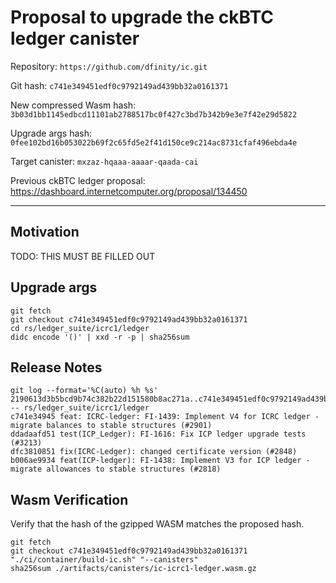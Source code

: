 # Proposal to upgrade the ckBTC ledger canister

Repository: `https://github.com/dfinity/ic.git`

Git hash: `c741e349451edf0c9792149ad439bb32a0161371`

New compressed Wasm hash: `3b03d1bb1145edbcd11101ab2788517bc0f427c3bd7b342b9e3e7f42e29d5822`

Upgrade args hash: `0fee102bd16b053022b69f2c65fd5e2f41d150ce9c214ac8731cfaf496ebda4e`

Target canister: `mxzaz-hqaaa-aaaar-qaada-cai`

Previous ckBTC ledger proposal: https://dashboard.internetcomputer.org/proposal/134450

---

## Motivation
TODO: THIS MUST BE FILLED OUT


## Upgrade args

```
git fetch
git checkout c741e349451edf0c9792149ad439bb32a0161371
cd rs/ledger_suite/icrc1/ledger
didc encode '()' | xxd -r -p | sha256sum
```

## Release Notes

```
git log --format='%C(auto) %h %s' 2190613d3b5bcd9b74c382b22d151580b8ac271a..c741e349451edf0c9792149ad439bb32a0161371 -- rs/ledger_suite/icrc1/ledger
c741e34945 feat: ICRC-ledger: FI-1439: Implement V4 for ICRC ledger - migrate balances to stable structures (#2901)
ddadaafd51 test(ICP_Ledger): FI-1616: Fix ICP ledger upgrade tests (#3213)
dfc3810851 fix(ICRC-Ledger): changed certificate version (#2848)
b006ae9934 feat(ICP-ledger): FI-1438: Implement V3 for ICP ledger - migrate allowances to stable structures (#2818)
 ```

## Wasm Verification

Verify that the hash of the gzipped WASM matches the proposed hash.

```
git fetch
git checkout c741e349451edf0c9792149ad439bb32a0161371
"./ci/container/build-ic.sh" "--canisters"
sha256sum ./artifacts/canisters/ic-icrc1-ledger.wasm.gz
```